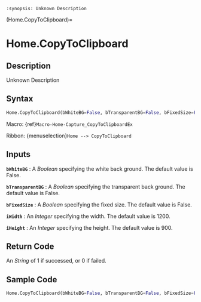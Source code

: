 ```{module} Home.CopyToClipboard()
:synopsis: Unknown Description
```

(Home.CopyToClipboard)=

# Home.CopyToClipboard

## Description

Unknown Description

## Syntax

```python
Home.CopyToClipboard(bWhiteBG=False, bTransparentBG=False, bFixedSize=False, iWidth=1200, iHeight=900)
```

Macro: {ref}`Macro-Home-Capture_CopyToClipboardEx`

Ribbon: {menuselection}`Home --> CopyToClipboard`

## Inputs

**`bWhiteBG`**
: A _Boolean_ specifying the white back ground. The default value is False.

**`bTransparentBG`**
: A _Boolean_ specifying the transparent back ground. The default value is False.

**`bFixedSize`**
: A _Boolean_ specifying the fixed size. The default value is False.

**`iWidth`**
: An _Integer_ specifying the width. The default value is 1200.

**`iHeight`**
: An _Integer_ specifying the height. The default value is 900.

## Return Code

An _String_ of 1 if successed, or 0 if failed.

## Sample Code

```python
Home.CopyToClipboard(bWhiteBG=False, bTransparentBG=False, bFixedSize=False, iWidth=1200, iHeight=900)
```
